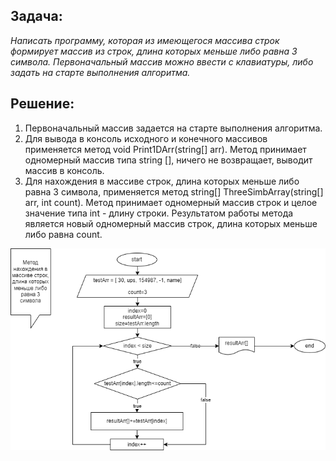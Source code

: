 ## Задача: 
*Написать программу, которая из имеющегося массива строк формирует массив из строк, длина которых меньше либо равна 3 символа. Первоначальный массив можно ввести с клавиатуры, либо задать на старте выполнения алгоритма.*
## Решение:
1. Первоначальный массив задается на старте выполнения алгоритма.
2. Для вывода в консоль исходного и конечного массивов применяется метод void Print1DArr(string[] arr). Метод принимает одномерный массив типа string [], ничего не возвращает, выводит массив в консоль.
3. Для нахождения в массиве строк, длина которых меньше либо равна 3 символа, применяется метод string[] ThreeSimbArray(string[] arr, int count). Метод принимает одномерный массив строк и целое значение типа int - длину строки. Результатом работы метода является новый одномерный массив строк, длина которых меньше либо равна count.
   
![Блок-схема](block_diagram.png)
